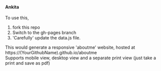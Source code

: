 
#### Ankita

To use this,
1. fork this repo
2. Switch to the gh-pages branch 
3. 'Carefully' update the data.js file.  

This would generate a responsive 'aboutme' website, hosted at https://(YourGithubName).github.io/aboutme  
Supports mobile view, desktop view and a separate print view (just take a print and save as pdf)
